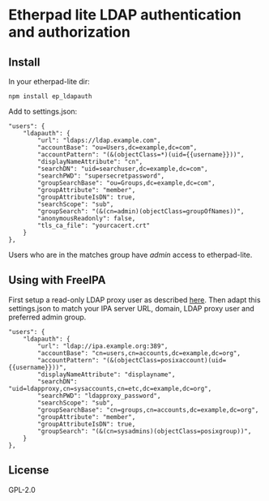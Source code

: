 # Etherpad lite LDAP authentication and authorization

## Install

In your etherpad-lite dir:

    npm install ep_ldapauth

Add to settings.json:

    "users": {
        "ldapauth": {
            "url": "ldaps://ldap.example.com",
            "accountBase": "ou=Users,dc=example,dc=com",
            "accountPattern": "(&(objectClass=*)(uid={{username}}))",
            "displayNameAttribute": "cn",
            "searchDN": "uid=searchuser,dc=example,dc=com",
            "searchPWD": "supersecretpassword",
            "groupSearchBase": "ou=Groups,dc=example,dc=com",
            "groupAttribute": "member",
            "groupAttributeIsDN": true,
            "searchScope": "sub",
            "groupSearch": "(&(cn=admin)(objectClass=groupOfNames))",
            "anonymousReadonly": false,
            "tls_ca_file": "yourcacert.crt"
        }
    },

Users who are in the matches group have *admin* access to
etherpad-lite.

## Using with FreeIPA

First setup a read-only LDAP proxy user as described
[here](https://www.freeipa.org/page/HowTo/LDAP). Then adapt this settings.json
to match your IPA server URL, domain, LDAP proxy user and preferred admin group.

    "users": {
        "ldapauth": {
            "url": "ldap://ipa.example.org:389",
            "accountBase": "cn=users,cn=accounts,dc=example,dc=org",
            "accountPattern": "(&(objectClass=posixaccount)(uid={{username}}))",
            "displayNameAttribute": "displayname",
            "searchDN": "uid=ldapproxy,cn=sysaccounts,cn=etc,dc=example,dc=org",
            "searchPWD": "ldapproxy_password",
            "searchScope": "sub",
            "groupSearchBase": "cn=groups,cn=accounts,dc=example,dc=org",
            "groupAttribute": "member",
            "groupAttributeIsDN": true,
            "groupSearch": "(&(cn=sysadmins)(objectClass=posixgroup))",
        }
    },

## License

GPL-2.0
